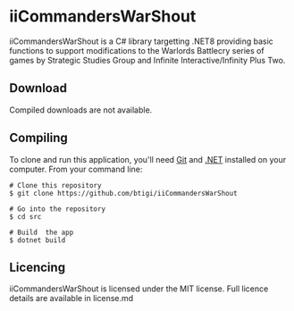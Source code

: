 iiCommandersWarShout
=========

iiCommandersWarShout is a C# library targetting .NET8 providing basic functions to support modifications to the Warlords Battlecry series of games by Strategic Studies Group and Infinite Interactive/Infinity Plus Two.

## Download

Compiled downloads are not available.

## Compiling

To clone and run this application, you'll need [Git](https://git-scm.com) and [.NET](https://dotnet.microsoft.com/) installed on your computer. From your command line:

```
# Clone this repository
$ git clone https://github.com/btigi/iiCommandersWarShout

# Go into the repository
$ cd src

# Build  the app
$ dotnet build
```

## Licencing

iiCommandersWarShout is licensed under the MIT license. Full licence details are available in license.md